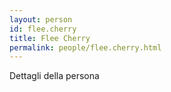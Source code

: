 ```yaml
---
layout: person
id: flee.cherry
title: Flee Cherry
permalink: people/flee.cherry.html
---
```


Dettagli della persona